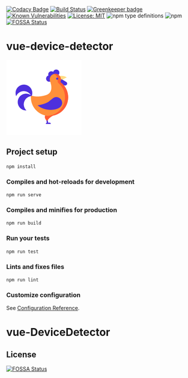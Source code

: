 [![Codacy Badge](https://api.codacy.com/project/badge/Grade/38f22883688b438db21d672e1d4d3daf)](https://www.codacy.com/app/dreambo8563/vue-DeviceDetector?utm_source=github.com&utm_medium=referral&utm_content=dreambo8563/vue-DeviceDetector&utm_campaign=Badge_Grade)
[![Build Status](https://travis-ci.com/dreambo8563/vue-DeviceDetector.svg?branch=master)](https://travis-ci.com/dreambo8563/vue-DeviceDetector)
[![Greenkeeper badge](https://badges.greenkeeper.io/dreambo8563/vue-DeviceDetector.svg)](https://greenkeeper.io/)
[![Known Vulnerabilities](https://snyk.io/test/github/dreambo8563/vue-DeviceDetector/badge.svg?targetFile=package.json)](https://snyk.io/test/github/dreambo8563/vue-DeviceDetector?targetFile=package.json)
[![License: MIT](https://img.shields.io/badge/License-MIT-yellow.svg)](https://opensource.org/licenses/MIT)
![npm type definitions](https://img.shields.io/npm/types/vue-device-detector.svg?style=flat)
![npm](https://img.shields.io/npm/dt/vue-device-detector.svg?style=flat)
[![FOSSA Status](https://app.fossa.io/api/projects/git%2Bgithub.com%2Fdreambo8563%2Fvue-DeviceDetector.svg?type=shield)](https://app.fossa.io/projects/git%2Bgithub.com%2Fdreambo8563%2Fvue-DeviceDetector?ref=badge_shield)

# vue-device-detector

![](https://raw.githubusercontent.com/dreambo8563/static-assets/master/watcher2.png)

## Project setup

```
npm install
```

### Compiles and hot-reloads for development

```
npm run serve
```

### Compiles and minifies for production

```
npm run build
```

### Run your tests

```
npm run test
```

### Lints and fixes files

```
npm run lint
```

### Customize configuration

See [Configuration Reference](https://cli.vuejs.org/config/).

# vue-DeviceDetector


## License
[![FOSSA Status](https://app.fossa.io/api/projects/git%2Bgithub.com%2Fdreambo8563%2Fvue-DeviceDetector.svg?type=large)](https://app.fossa.io/projects/git%2Bgithub.com%2Fdreambo8563%2Fvue-DeviceDetector?ref=badge_large)
